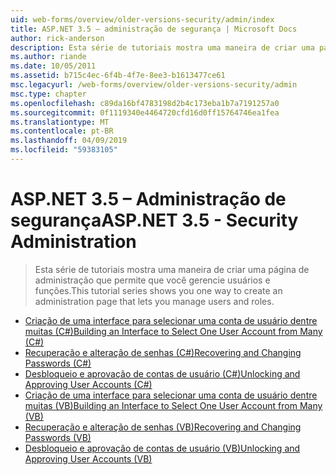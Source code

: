 ```yaml
---
uid: web-forms/overview/older-versions-security/admin/index
title: ASP.NET 3.5 – administração de segurança | Microsoft Docs
author: rick-anderson
description: Esta série de tutoriais mostra uma maneira de criar uma página de administração que permite que você gerencie usuários e funções.
ms.author: riande
ms.date: 10/05/2011
ms.assetid: b715c4ec-6f4b-4f7e-8ee3-b1613477ce61
msc.legacyurl: /web-forms/overview/older-versions-security/admin
msc.type: chapter
ms.openlocfilehash: c89da16bf4783198d2b4c173eba1b7a7191257a0
ms.sourcegitcommit: 0f1119340e4464720cfd16d0ff15764746ea1fea
ms.translationtype: MT
ms.contentlocale: pt-BR
ms.lasthandoff: 04/09/2019
ms.locfileid: "59383105"
---
```

# <a name="aspnet-35---security-administration"></a><span data-ttu-id="8f373-103">ASP.NET 3.5 – Administração de segurança</span><span class="sxs-lookup"><span data-stu-id="8f373-103">ASP.NET 3.5 - Security Administration</span></span>

> <span data-ttu-id="8f373-104">Esta série de tutoriais mostra uma maneira de criar uma página de administração que permite que você gerencie usuários e funções.</span><span class="sxs-lookup"><span data-stu-id="8f373-104">This tutorial series shows you one way to create an administration page that lets you manage users and roles.</span></span>


- [<span data-ttu-id="8f373-105">Criação de uma interface para selecionar uma conta de usuário dentre muitas (C#)</span><span class="sxs-lookup"><span data-stu-id="8f373-105">Building an Interface to Select One User Account from Many (C#)</span></span>](building-an-interface-to-select-one-user-account-from-many-cs.md)
- [<span data-ttu-id="8f373-106">Recuperação e alteração de senhas (C#)</span><span class="sxs-lookup"><span data-stu-id="8f373-106">Recovering and Changing Passwords (C#)</span></span>](recovering-and-changing-passwords-cs.md)
- [<span data-ttu-id="8f373-107">Desbloqueio e aprovação de contas de usuário (C#)</span><span class="sxs-lookup"><span data-stu-id="8f373-107">Unlocking and Approving User Accounts (C#)</span></span>](unlocking-and-approving-user-accounts-cs.md)
- [<span data-ttu-id="8f373-108">Criação de uma interface para selecionar uma conta de usuário dentre muitas (VB)</span><span class="sxs-lookup"><span data-stu-id="8f373-108">Building an Interface to Select One User Account from Many (VB)</span></span>](building-an-interface-to-select-one-user-account-from-many-vb.md)
- [<span data-ttu-id="8f373-109">Recuperação e alteração de senhas (VB)</span><span class="sxs-lookup"><span data-stu-id="8f373-109">Recovering and Changing Passwords (VB)</span></span>](recovering-and-changing-passwords-vb.md)
- [<span data-ttu-id="8f373-110">Desbloqueio e aprovação de contas de usuário (VB)</span><span class="sxs-lookup"><span data-stu-id="8f373-110">Unlocking and Approving User Accounts (VB)</span></span>](unlocking-and-approving-user-accounts-vb.md)
